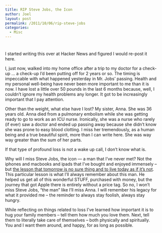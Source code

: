 ```yaml
---
title: RIP Steve Jobs, the Icon
author: Joel
layout: post
permalink: /2011/10/06/rip-steve-jobs
categories:
  - Misc
---
```

# 

I started writing this over at Hacker News and figured I would re-post it here.

I, just now, walked into my home office after a trip to my doctor for a check-up … a check-up I’d been putting off for 2 years or so. The timing is impeccable with what happened yesterday in Mr. Jobs’ passing. Health and my personal well-being have never been more important to me than it is now. I have lost a little over 50 pounds in the last 6 months because, well, I couldn’t ignore my health problems any longer. It got to be increasingly important that I pay attention.

Other than the weight, what else have I lost? My sister, Anna. She was 36 years old. Anna died from a pulmonary embolism while she was getting ready to go to work as an ICU nurse. Ironically, she was a nurse who rarely (if ever) saw a doctor and ended up passing away because she didn’t know she was prone to easy blood clotting. I miss her tremendously, as a human being and a true beautiful spirit, more than I can write here. She was way way greater than the sum of her parts.

If that type of profound loss is not a wake up call, I don’t know what is.

Why will I miss Steve Jobs, the icon — a man that I’ve never met? Not the iphones and macbooks and ipads that I’ve bought and enjoyed immensely – but [the lesson that tomorrow is no sure thing and to live today as if it’s not][1]. This particular lesson is what I’ll always remember about this man. He helped us get all of this wonderful STUFF, purchased with money, but the journey that got Apple there is entirely without a price tag. So no, I won’t miss Steve Jobs, “the man” like I’ll miss Anna. I will remember his legacy for what it provided me – the reminder to always stay foolish, always stay hungry.

 [1]: http://www.youtube.com/watch?v=D1R-jKKp3NA

While reflecting on things related to loss I’ve learned how important it is to hug your family members – tell them how much you love them. Next, tell them to literally take care of themselves – both physically and spiritually. You and I want them around, and happy, for as long as possible.
